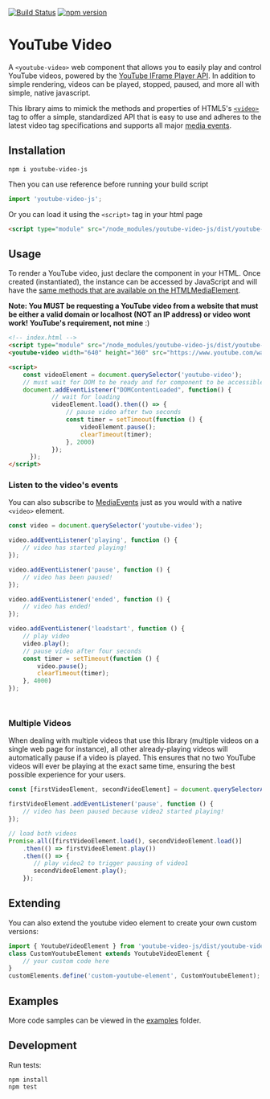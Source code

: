 [![Build Status](https://travis-ci.org/mkay581/youtube-video-js.svg?branch=master)](https://travis-ci.org/mkay581/youtube-video-js)
[![npm version](https://badge.fury.io/js/youtube-video-js.svg)](https://badge.fury.io/js/youtube-video-js)

# YouTube Video

A `<youtube-video>` web component that allows you to easily play and control YouTube videos, powered by the 
[YouTube IFrame Player API](https://developers.google.com/youtube/iframe_api_reference). In addition to simple 
rendering, videos can be played, stopped, paused, and more all with simple, native javascript. 


This library aims to mimick the methods and properties of HTML5's 
[`<video>`](https://developer.mozilla.org/en-US/docs/Web/HTML/Element/video) tag to offer a simple, standardized API
that is easy to use and adheres to the latest video tag specifications and supports all major 
[media events](https://html.spec.whatwg.org/multipage/media.html#mediaevents).

## Installation

```
npm i youtube-video-js
```

Then you can use reference before running your build script

```javascript
import 'youtube-video-js';
```

Or you can load it using the `<script>` tag in your html page

```html
<script type="module" src="/node_modules/youtube-video-js/dist/youtube-video.js"></script>
```

## Usage

To render a YouTube video, just declare the component in your HTML. Once created (instantiated), the instance 
can be accessed by JavaScript and will have the [same methods that are available on the 
HTMLMediaElement](https://html.spec.whatwg.org/multipage/media.html#htmlmediaelement).

__Note: You MUST be requesting a YouTube video from a website that must be either a valid domain or localhost 
(NOT an IP address) or video wont work! YouTube's requirement, not mine__ :)

```html
<!-- index.html -->
<script type="module" src="/node_modules/youtube-video-js/dist/youtube-video.js"></script>
<youtube-video width="640" height="360" src="https://www.youtube.com/watch?v=ye82js0sL32" autoplay controls />

<script>
    const videoElement = document.querySelector('youtube-video');
    // must wait for DOM to be ready and for component to be accessible
    document.addEventListener("DOMContentLoaded", function() {
            // wait for loading
            videoElement.load().then(() => {
                // pause video after two seconds
                const timer = setTimeout(function () {
                    videoElement.pause();
                    clearTimeout(timer);
                }, 2000)
            });
      });
</script>

```

### Listen to the video's events

You can also subscribe to [MediaEvents](https://www.w3.org/TR/2011/WD-html5-20110113/video.html#mediaevents) just as
you would with a native `<video>` element.

```javascript
const video = document.querySelector('youtube-video');

video.addEventListener('playing', function () {
    // video has started playing!
});

video.addEventListener('pause', function () {
    // video has been paused!
});

video.addEventListener('ended', function () {
    // video has ended!
});

video.addEventListener('loadstart', function () {
    // play video
    video.play();
    // pause video after four seconds
    const timer = setTimeout(function () {
        video.pause();
        clearTimeout(timer);
    }, 4000)
});




```

### Multiple Videos

When dealing with multiple videos that use this library (multiple videos on a single web page for instance),
all other already-playing videos will automatically pause if a video is played. This ensures that no two YouTube videos
will ever be playing at the exact same time, ensuring the best possible experience for your users.

```javascript
const [firstVideoElement, secondVideoElement] = document.querySelectorAll('youtube-video');

firstVideoElement.addEventListener('pause', function () {
    // video has been paused because video2 started playing!
});

// load both videos
Promise.all([firstVideoElement.load(), secondVideoElement.load()]
    .then(() => firstVideoElement.play())
    .then(() => {
       // play video2 to trigger pausing of video1
       secondVideoElement.play();
    });

```

## Extending

You can also extend the youtube video element to create your own custom versions:

```javascript
import { YoutubeVideoElement } from 'youtube-video-js/dist/youtube-video-element.js';
class CustomYoutubeElement extends YoutubeVideoElement {
    // your custom code here
}
customElements.define('custom-youtube-element', CustomYoutubeElement);
```

## Examples

More code samples can be viewed in the [examples](/examples) folder.

## Development

Run tests:

```
npm install
npm test
```
